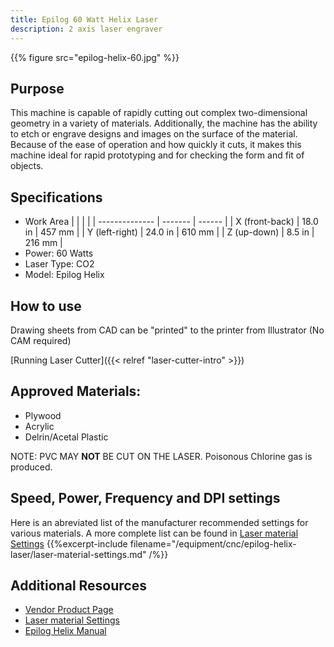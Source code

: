 ```yaml
---
title: Epilog 60 Watt Helix Laser
description: 2 axis laser engraver
---
```


{{% figure src="epilog-helix-60.jpg" %}}

## Purpose
This machine is capable of rapidly cutting out complex two-dimensional geometry in a variety of materials. Additionally, the machine has the ability to etch or engrave designs and images on the surface of the material. Because of the ease of operation and how quickly it cuts, it makes this machine ideal for rapid prototyping and for checking the form and fit of objects.

## Specifications
- Work Area
|                |         |        |
| -------------- | ------- | ------ |
| X (front-back) | 18.0 in | 457 mm |
| Y (left-right) | 24.0 in | 610 mm |
| Z (up-down)    |  8.5 in | 216 mm |
- Power: 60 Watts
- Laser Type: CO2
- Model: Epilog Helix

## How to use
Drawing sheets from CAD can be "printed" to the printer from Illustrator (No CAM required)

[Running Laser Cutter]({{< relref "laser-cutter-intro" >}})

## Approved Materials:
- Plywood
- Acrylic
- Delrin/Acetal Plastic

NOTE: PVC MAY **NOT** BE CUT ON THE LASER. Poisonous Chlorine gas is produced.

## Speed, Power, Frequency and DPI settings
Here is an abreviated list of the manufacturer recommended settings for various materials. A more complete list can be found in [Laser material Settings][2]
{{%excerpt-include filename="/equipment/cnc/epilog-helix-laser/laser-material-settings.md" /%}}

## Additional Resources
- [Vendor Product Page][1]
- [Laser material Settings][2]
- [Epilog Helix Manual][3]

[1]: https://www.epiloglaser.com/laser-machines/mini-helix-engraver-cutter/

<!-- Source: https://www.epiloglaser.com/assets/downloads/legend-material-settings.pdf  -->
[2]: laser-material-settings.pdf

<!-- Source: https://www.epiloglaser.com/assets/downloads/manuals/legend-manual-web.pdf -->
[3]: epilog-helix-manual.pdf
